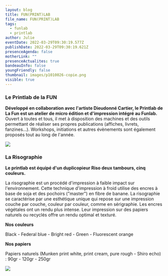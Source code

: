 ```yaml
---
layout: blog
title: FUN(PRINT)LAB
file_name: FUN(PRINT)LAB
tags:
  - funlab
  - printlab
author: Julie
eventDate: 2022-03-29T09:30:19.577Z
publishDate: 2022-03-29T09:30:19.621Z
presenceAgenda: false
motherLink: ""
presenceActualites: true
bandeauInfo: false
youngFriendly: false
thumbnail: images/p1010026-copie.png
visible: true
---
```

### Le Printlab de la FUN

**Développé en collaboration avec l'artiste Dieudonné Cartier, le Printlab de La Fun est un atelier de micro édition et d'impression intégré au Funlab.** Ouvert à toutes et tous, il met à disposition des machines et des outils permettant de réaliser ses propres publications (affiches, livrets, fanzines...).
Workshops, initiations et autres évènements sont également proposés tout au long de l'année.

![](images/p1010030-copie.png)

### La Risographie

**Le printlab est équipé d'un duplicopieur Riso deux tambours, cinq couleurs.**

La risographie est un procédé d'impression à faible impact sur l'environnement.
Cette technique d'impression à froid utilise des encres à base de soja et des pochoirs ("master") en fibre de banane. La risographie se caractérise par une esthétique unique qui repose sur une impression couche par couche, couleur par couleur, comme en sérigraphie. Les encres végétales ont un rendu plus intense. Leur impression sur des papiers naturels ou recyclés offre un rendu optimal et texturé.

**Nos couleurs**

Black - Federal blue - Bright red - Green - Fluorescent orange

**Nos papiers**

Papiers naturels (Munken print white, print cream, pure rough - Shiro echo) : 90gr - 120gr - 250gr

![](images/p1010026-copie.png)